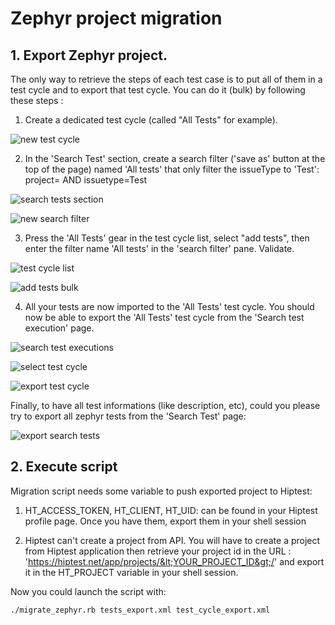 # Zephyr project migration

## 1. Export Zephyr project.

The only way to retrieve the steps of each test case is to put all of them in a test cycle and to export that test cycle.
You can do it (bulk) by following these steps :

 1. Create a dedicated test cycle (called "All Tests" for example).

 ![new test cycle](https://downloads.intercomcdn.com/i/o/45686453/9afe54ce6ac75bbb21688f37/Capture+d%E2%80%99e%CC%81cran+2018-01-17+a%CC%80+16.43.07.png)

 2. In the 'Search Test' section, create a search filter ('save as' button at the top of the page) named 'All tests' that only filter the issueType to 'Test':
 project=<projectId> AND issuetype=Test

 ![search tests section](https://downloads.intercomcdn.com/i/o/45686750/3a97f8186b4445cf6266c8b4/Capture+d%E2%80%99e%CC%81cran+2018-01-17+a%CC%80+16.44.21.png)

 ![new search filter](https://downloads.intercomcdn.com/i/o/45687223/04593cbd710b0c9ff2df21fc/Capture+d%E2%80%99e%CC%81cran+2018-01-17+a%CC%80+16.45.43.png)

 3. Press the 'All Tests' gear in the test cycle list, select "add tests", then enter the filter name 'All tests' in the 'search filter' pane. Validate.

 ![test cycle list](https://downloads.intercomcdn.com/i/o/45687596/b80b2fdef6c1ea7f1daf9a37/Capture+d%E2%80%99e%CC%81cran+2018-01-17+a%CC%80+16.48.30.png)

 ![add tests bulk](https://downloads.intercomcdn.com/i/o/45687792/ead8a9b0f53d1f0ac8e2c02d/Capture+d%E2%80%99e%CC%81cran+2018-01-17+a%CC%80+16.50.38.png)

 4. All your tests are now imported to the 'All Tests' test cycle. You should now be able to export the 'All Tests' test cycle from the 'Search test execution' page.

 ![search test executions](https://downloads.intercomcdn.com/i/o/45688034/083e87926f58f3c3c670d85f/Capture+d%E2%80%99e%CC%81cran+2018-01-17+a%CC%80+16.52.39.png)

 ![select test cycle](https://downloads.intercomcdn.com/i/o/45688531/8c293bbc5817d5532640b55a/Capture+d%E2%80%99e%CC%81cran+2018-01-17+a%CC%80+16.54.15.png)

 ![export test cycle](https://downloads.intercomcdn.com/i/o/45688639/a592178553a2912af84658f9/Capture+d%E2%80%99e%CC%81cran+2018-01-17+a%CC%80+16.55.36.png)

Finally, to have all test informations (like description, etc), could you please try to export all zephyr tests from the 'Search Test' page:

![export search tests](https://downloads.intercomcdn.com/i/o/45689099/1d9fa06201754199006ffb3b/Capture+d%E2%80%99e%CC%81cran+2018-01-17+a%CC%80+15.04.03.png)

## 2. Execute script

Migration script needs some variable to push exported project to Hiptest:

 1. HT_ACCESS_TOKEN, HT_CLIENT, HT_UID: can be found in your Hiptest profile page. Once you have them, export them in your shell session

 2. Hiptest can't create a project from API. You will have to create a project from Hiptest application then retrieve your project id in the URL : 'https://hiptest.net/app/projects/&lt;YOUR_PROJECT_ID&gt;/' and export it in the HT_PROJECT variable in your shell session.

Now you could launch the script with:
```shell
./migrate_zephyr.rb tests_export.xml test_cycle_export.xml
```

